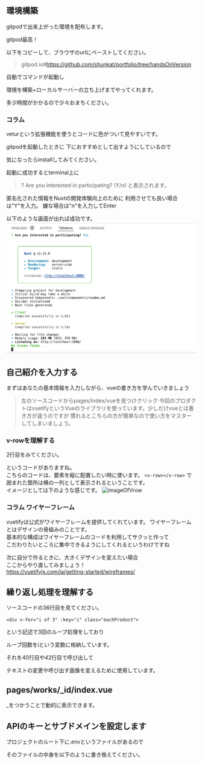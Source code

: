 ## 環境構築
gitpodで出来上がった環境を配布します。

gitpod最高！

以下をコピーして、ブラウザのurlにペーストしてください。
>gitpod.io#https://github.com/shunkat/portfolio/tree/handsOnVersion

自動でコマンドが起動し

環境を構築+ローカルサーバーの立ち上げまでやってくれます。

多少時間がかかるので少々おまちください。

### コラム
veturという拡張機能を使うとコードに色がついて見やすいです。

gitpodを起動したときに
下におすすめとして出すようにしているので

気になったらinstallしてみてください。

起動に成功するとterminal上に
>? Are you interested in participating? (Y/n) 
と表示されます。

匿名化された情報をNuxtの開発体験向上のために
利用させても良い場合は"Y"を入力。
嫌な場合は"n"を入力してEnter

以下のような画面が出れば成功です。
<img src="/image/successOpeningLocalServer.png">

## 自己紹介を入力する
まずはあなたの基本情報を入力しながら、vueの書き方を学んでいきましょう
>左のソースコードからpages/index/vueを見つけクリック
今回のプロダクトはvuetifyというVueのライブラリを使っています。少しだけvueとは書き方が違うのですが
慣れるとこちらの方が簡単なので使い方をマスターしてしまいましょう。

### v-rowを理解する
2行目をみてください。
><v-row justify="center">
というコードがありますね。</br>
こちらのコードは、要素を縦に配置したい時に使います。
```<v-row></v-row>```
で囲まれた箇所は横の一列として表示されるということです。</br>
イメージとしては下のような感じです。
<img src="v-row.png" alt="imageOfVrow">


### コラム ワイヤーフレーム
vuetifyは公式がワイヤーフレームを提供してくれています。
ワイヤーフレームとはデザインの骨組みのことです。</br>
基本的な構成はワイヤーフレームのコードを利用してサクッと作って</br>
こだわりたいところに集中できるようにしてくれるというわけですね</br>

次に自分で作るときに、大きくデザインを変えたい場合</br>
ここからやり直してみましょう！</br>
https://vuetifyjs.com/ja/getting-started/wireframes/



## 繰り返し処理を理解する
ソースコードの36行目を見てください。
```
<div v-for="i of 3" :key="i" class="eachProduct">
```
という記述で3回のループ処理をしており

ループ回数をiという変数に格納しています。

それを40行目や42行目で呼び出して

テキストの変更や呼び出す画像を変えるために使用しています。

## pages/works/_id/index.vue
_をつかうことで動的に表示できます。



## APIのキーとサブドメインを設定します
プロジェクトのルート下に.envというファイルがあるので

そのファイルの中身を以下のように書き換えてください。
